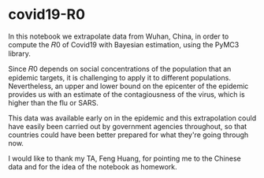 # covid19-R0
In this notebook we extrapolate data from Wuhan, China, in order to compute the  𝑅0  of Covid19 with Bayesian estimation, 
using the PyMC3 library.

Since  𝑅0  depends on social concentrations of the population that an epidemic targets, it is challenging 
to apply it to different populations. Nevertheless, an upper and lower bound on the epicenter of the epidemic 
provides us with an estimate of the contagiousness of the virus, which is higher than the flu or SARS. 

This data was available early on in the epidemic and this extrapolation could have easily been carried out by 
government agencies throughout, so that countries could have been better prepared for what they're going through now.

I would like to thank my TA, Feng Huang, for pointing me to the Chinese data and for the idea of the notebook as homework.
